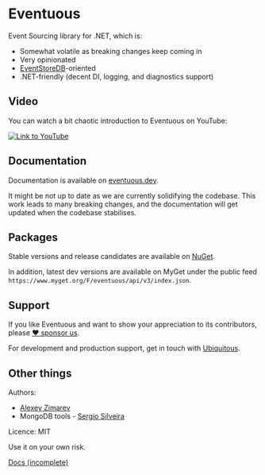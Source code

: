# Eventuous

Event Sourcing library for .NET, which is:
- Somewhat volatile as breaking changes keep coming in
- Very opinionated
- [EventStoreDB](https://eventstore.com)-oriented
- .NET-friendly (decent DI, logging, and diagnostics support)

## Video

You can watch a bit chaotic introduction to Eventuous on YouTube:

[![Link to YouTube](http://img.youtube.com/vi/IbnXdERLDjk/0.jpg)](http://www.youtube.com/watch?v=IbnXdERLDjk "InfoZone Eventuous talk")

## Documentation

Documentation is available on [eventuous.dev](https://eventuous.dev).

It might be not up to date as we are currently solidifying the codebase. 
This work leads to many breaking changes, and the documentation will get updated when the codebase stabilises.

## Packages

Stable versions and release candidates are available on [NuGet](https://www.nuget.org/profiles/Eventuous).

In addition, latest dev versions are available on MyGet under the public feed `https://www.myget.org/F/eventuous/api/v3/index.json`.

## Support

If you like Eventuous and want to show your appreciation to its contributors, please [:heart: sponsor us](https://github.com/sponsors/alexeyzimarev).

For development and production support, get in touch with [Ubiquitous](https://ubiquitous.no).

## Other things

Authors: 
- [Alexey Zimarev](https://zimarev.com)
- MongoDB tools - [Sergio Silveira](https://twitter.com/RagingKore)

Licence: MIT

Use it on your own risk.

[Docs (incomplete)](https://eventuous.dev)
